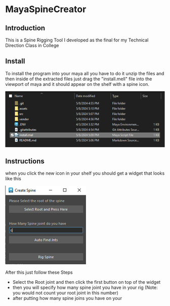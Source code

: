 # MayaSpineCreator
## Introduction
This is a Spine Rigging Tool I developed as the final for my Technical Direction Class in College
## Install
To install the program into your maya all you have to do it unzip the files and then inside of the extracted files just drag the "install.mell" file into the viewport of maya and it should appear on the shelf with a spine icon.

<img src = assets/DirectoryImage.png>

## Instructions
when you click the new icon in your shelf you should get a widget that looks like this

<img src = assets/CreateSpineWidget.png> 

After this just follow these Steps

* Select the Root joint and then click the first button on top of the widget
* then you will specify how many spine joint you have in your rig (Note: you would not count your root joint in this number)
* after putting how many spine joins you have on your 
